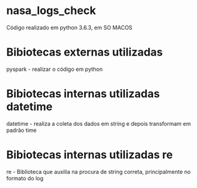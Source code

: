 # nasa_logs_check

Código realizado em python 3.6.3, em SO MACOS


# Bibiotecas externas utilizadas

 pyspark - realizar o código em python

# Bibiotecas internas utilizadas datetime

datetime - realiza a coleta dos dados em string e depois transformam em padrão time

# Bibiotecas internas utilizadas re
re - Biblioteca que auxilia na procura de string correta, principalmente no formato
 do log